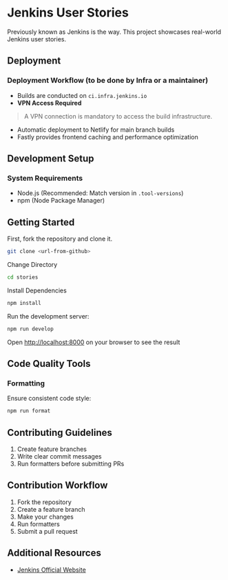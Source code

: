# Jenkins User Stories

Previously known as Jenkins is the way. This project showcases real-world Jenkins user stories.

## Deployment

### Deployment Workflow (to be done by Infra or a maintainer)

- Builds are conducted on `ci.infra.jenkins.io`
- **VPN Access Required**

> A VPN connection is mandatory to access the build infrastructure.


- Automatic deployment to Netlify for main branch builds
- Fastly provides frontend caching and performance optimization

## Development Setup

### System Requirements

- Node.js (Recommended: Match version in `.tool-versions`)
- npm (Node Package Manager)

## Getting Started

First, fork the repository and clone it.

```bash
git clone <url-from-github>
```

Change Directory

```bash
cd stories
```

Install Dependencies

```bash
npm install
```

Run the development server:

```bash
npm run develop

```

Open [http://localhost:8000](http://localhost:8000) on your browser to see the result

## Code Quality Tools

### Formatting

Ensure consistent code style:

```bash
npm run format
```

## Contributing Guidelines

1. Create feature branches
2. Write clear commit messages
3. Run formatters before submitting PRs

## Contribution Workflow

1. Fork the repository
2. Create a feature branch
3. Make your changes
4. Run formatters
5. Submit a pull request

## Additional Resources

- [Jenkins Official Website](https://www.jenkins.io/)
